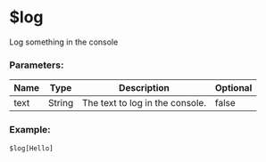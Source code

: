 # $log
Log something in the console

### Parameters:
| Name        | Type        | Description                         | Optional |
| ----------- | ----------- | ----------------------------------- | -------- |
| text        | String      | The text to log in the console.     | false    |

### Example:
```js
$log[Hello]
```
